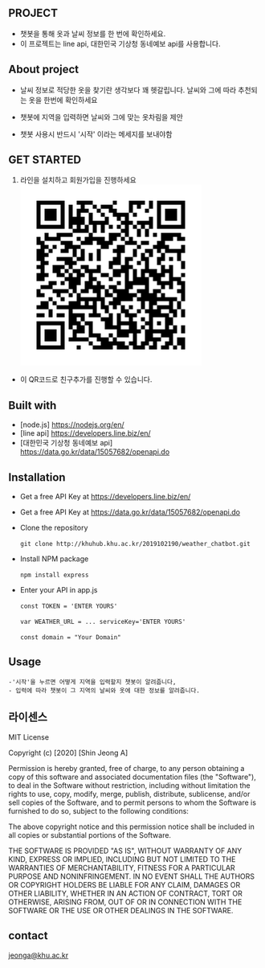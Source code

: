  
 ##  PROJECT
  - 챗봇을 통해 옷과 날씨 정보를 한 번에 확인하세요.
  - 이 프로젝트는 line api, 대한민국 기상청 동네예보 api를 사용합니다.

 ##  About project
  - 날씨 정보로 적당한 옷을 찾기란 생각보다 꽤 헷갈립니다. 날씨와 그에 따라 추천되는 옷을 한번에 확인하세요

  - 챗봇에 지역을 입력하면 날씨와 그에 맞는 옷차림을 제안
  
  - 챗봇 사용시 반드시 '시작' 이라는 메세지를 보내야함


## GET STARTED
 1. 라인을 설치하고 회원가입을 진행하세요
 ![qr](./Experiments/QR.png)
 - 이 QR코드로 친구추가를 진행할 수 있습니다.

## Built with
  - [node.js] https://nodejs.org/en/
  - [line api] https://developers.line.biz/en/
  - [대한민국 기상청 동네예보 api] https://data.go.kr/data/15057682/openapi.do

  
## Installation
  - Get a free API Key at https://developers.line.biz/en/
  
  - Get a free API Key at https://data.go.kr/data/15057682/openapi.do
  
  - Clone the repository

     `git clone http://khuhub.khu.ac.kr/2019102190/weather_chatbot.git`

  - Install NPM package
  
      `npm install express`
    
  - Enter your API in app.js
      
      `const TOKEN = 'ENTER YOURS'`

      `var WEATHER_URL = ... serviceKey='ENTER YOURS'`

      `const domain = "Your Domain"`

## Usage
    -'시작'을 누르면 어떻게 지역을 입력할지 챗봇이 알려줍니다,
    - 입력에 따라 챗봇이 그 지역의 날씨와 옷에 대한 정보를 알려줍니다.
 

## 라이센스
 MIT License

Copyright (c) [2020] [Shin Jeong A]

Permission is hereby granted, free of charge, to any person obtaining a copy
of this software and associated documentation files (the "Software"), to deal
in the Software without restriction, including without limitation the rights
to use, copy, modify, merge, publish, distribute, sublicense, and/or sell
copies of the Software, and to permit persons to whom the Software is
furnished to do so, subject to the following conditions:

The above copyright notice and this permission notice shall be included in all
copies or substantial portions of the Software.

THE SOFTWARE IS PROVIDED "AS IS", WITHOUT WARRANTY OF ANY KIND, EXPRESS OR
IMPLIED, INCLUDING BUT NOT LIMITED TO THE WARRANTIES OF MERCHANTABILITY,
FITNESS FOR A PARTICULAR PURPOSE AND NONINFRINGEMENT. IN NO EVENT SHALL THE
AUTHORS OR COPYRIGHT HOLDERS BE LIABLE FOR ANY CLAIM, DAMAGES OR OTHER
LIABILITY, WHETHER IN AN ACTION OF CONTRACT, TORT OR OTHERWISE, ARISING FROM,
OUT OF OR IN CONNECTION WITH THE SOFTWARE OR THE USE OR OTHER DEALINGS IN THE
SOFTWARE.

## contact
jeonga@khu.ac.kr
